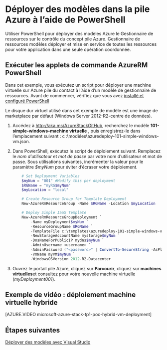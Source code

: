 <properties
    pageTitle="Déployer des modèles avec PowerShell dans Azure pile | Microsoft Azure"
    description="Découvrez comment déployer une machine virtuelle à l’aide d’un modèle de gestionnaire de ressources et PowerShell."
    services="azure-stack"
    documentationCenter=""
    authors="heathl17"
    manager="byronr"
    editor=""/>

<tags
    ms.service="azure-stack"
    ms.workload="na"
    ms.tgt_pltfrm="na"
    ms.devlang="na"
    ms.topic="article"
    ms.date="10/10/2016"
    ms.author="helaw"/>

# <a name="deploy-templates-in-azure-stack-using-powershell"></a>Déployer des modèles dans la pile Azure à l’aide de PowerShell

Utiliser PowerShell pour déployer des modèles Azure le Gestionnaire de ressources sur le contrôle du concept pile Azure.  Gestionnaire de ressources modèles déployer et mise en service de toutes les ressources pour votre application dans une seule opération coordonnée.

## <a name="run-azurerm-powershell-cmdlets"></a>Exécuter les applets de commande AzureRM PowerShell

Dans cet exemple, vous exécutez un script pour déployer une machine virtuelle sur Azure pile du contact à l’aide d’un modèle de gestionnaire de ressources.  Avant de commencer, vérifiez que vous avez [installé et configuré PowerShell](azure-stack-connect-powershell.md)  

Le disque dur virtuel utilisé dans cet exemple de modèle est une image de marketplace par défaut (Windows Server 2012-R2-centre de données).

1.  Accédez à <http://aka.ms/AzureStackGitHub>, recherchez le modèle **101-simple-windows-machine virtuelle** , puis enregistrez-le dans l’emplacement suivant : c :\\modèles\\azuredeploy-101-simple-windows-vm.json.

2.  Dans PowerShell, exécutez le script de déploiement suivant. Remplacez le *nom d’utilisateur* et *mot de passe* par votre nom d’utilisateur et mot de passe. Sous utilisations suivantes, incrémenter la valeur pour le paramètre *$myNum* pour éviter d’écraser votre déploiement.

    ```PowerShell
        # Set Deployment Variables
        $myNum = "001" #Modify this per deployment
        $RGName = "myRG$myNum"
        $myLocation = "local"

        # Create Resource Group for Template Deployment
        New-AzureRmResourceGroup -Name $RGName -Location $myLocation

        # Deploy Simple IaaS Template
        New-AzureRmResourceGroupDeployment `
            -Name myDeployment$myNum `
            -ResourceGroupName $RGName `
            -TemplateFile c:\templates\azuredeploy-101-simple-windows-vm.json `
            -NewStorageAccountName mystorage$myNum `
            -DnsNameForPublicIP mydns$myNum `
            -AdminUsername <username> `
            -AdminPassword ("<password>" | ConvertTo-SecureString -AsPlainText -Force) `
            -VmName myVM$myNum `
            -WindowsOSVersion 2012-R2-Datacenter
    ```

3.  Ouvrez le portail pile Azure, cliquez sur **Parcourir**, cliquez sur **machines virtuelles**et consultez pour votre nouvelle machine virtuelle (*myDeployment001*).

## <a name="video-example-hybrid-virtual-machine-deployment"></a>Exemple de vidéo : déploiement machine virtuelle hybride

[AZURE.VIDEO microsoft-azure-stack-tp1-poc-hybrid-vm-deployment]

## <a name="next-steps"></a>Étapes suivantes

[Déployer des modèles avec Visual Studio](azure-stack-deploy-template-visual-studio.md)

